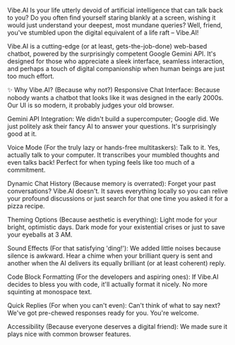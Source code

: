 Vibe.AI
Is your life utterly devoid of artificial intelligence that can talk back to you? Do you often find yourself staring blankly at a screen, wishing it would just understand your deepest, most mundane queries? Well, friend, you've stumbled upon the digital equivalent of a life raft – Vibe.AI!

Vibe.AI is a cutting-edge (or at least, gets-the-job-done) web-based chatbot, powered by the surprisingly competent Google Gemini API. It's designed for those who appreciate a sleek interface, seamless interaction, and perhaps a touch of digital companionship when human beings are just too much effort.

✨ Why Vibe.AI? (Because why not?)
Responsive Chat Interface: Because nobody wants a chatbot that looks like it was designed in the early 2000s. Our UI is so modern, it probably judges your old browser.

Gemini API Integration: We didn't build a supercomputer; Google did. We just politely ask their fancy AI to answer your questions. It's surprisingly good at it.

Voice Mode (For the truly lazy or hands-free multitaskers): Talk to it. Yes, actually talk to your computer. It transcribes your mumbled thoughts and even talks back! Perfect for when typing feels like too much of a commitment.

Dynamic Chat History (Because memory is overrated): Forget your past conversations? Vibe.AI doesn't. It saves everything locally so you can relive your profound discussions or just search for that one time you asked it for a pizza recipe.

Theming Options (Because aesthetic is everything): Light mode for your bright, optimistic days. Dark mode for your existential crises or just to save your eyeballs at 3 AM.

Sound Effects (For that satisfying 'ding!'): We added little noises because silence is awkward. Hear a chime when your brilliant query is sent and another when the AI delivers its equally brilliant (or at least coherent) reply.

Code Block Formatting (For the developers and aspiring ones): If Vibe.AI decides to bless you with code, it'll actually format it nicely. No more squinting at monospace text.

Quick Replies (For when you can't even): Can't think of what to say next? We've got pre-chewed responses ready for you. You're welcome.

Accessibility (Because everyone deserves a digital friend): We made sure it plays nice with common browser features.
